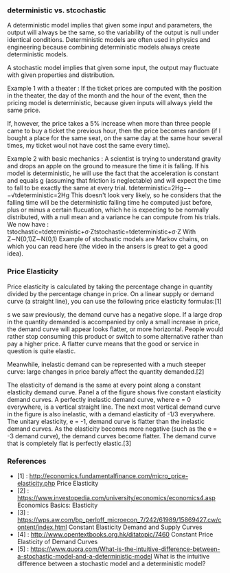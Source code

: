 ### deterministic vs. stcochastic
A deterministic model implies that given some input and parameters, the output will always be the same, so the variability of the output is null under identical conditions. Deterministic models are often used in physics and engineering because combining deterministic models always create deterministic models.

A stochastic model implies that given some input, the output may fluctuate with given properties and distribution. 

Example 1 with a theater : 
If the ticket prices are computed with the position in the theater, the day of the month and the hour of the event, then the pricing model is deterministic, because given inputs will always yield the same price.

If, however, the price takes a 5% increase when more than three people came to buy a ticket the previous hour, then the price becomes random (if I bought a place for the same seat, on the same day at the same hour several times, my ticket woul not have cost the same every time).

Example 2 with basic mechanics :
A scientist is trying to understand gravity and drops an apple on the ground to measure the time it is falling. If his model is deterministic, he will use the fact that the acceleration is constant and equals g (assuming that friction is neglectable) and will expect the time to fall to be exactly the same at every trial. 
tdeterministic=2Hg−−−√tdeterministic=2Hg
This doesn't look very likely, so he considers that the falling time will be the deterministic falling time he computed just before, plus or minus a certain flucuation, which he is expecting to be normally distributed, with a null mean and a variance he can compute from his trials.  
We now have : 
tstochastic=tdeterministic+σ⋅Ztstochastic=tdeterministic+σ⋅Z 
With Z∼N(0,1)Z∼N(0,1) 
Example of stochastic models are Markov chains, on which you can read here (the video in the ansers is great to get a good idea). 

### Price Elasticity
Price elasticity is calculated by taking the percentage change in quantity divided by the percentage change in price. On a linear supply or demand curve (a straight line), you can use the following price elasticity formulas:[1]

s we saw previously, the demand curve has a negative slope. If a large drop in the quantity demanded is accompanied by only a small increase in price, the demand curve will appear looks flatter, or more horizontal. People would rather stop consuming this product or switch to some alternative rather than pay a higher price. A flatter curve means that the good or service in question is quite elastic.


Meanwhile, inelastic demand can be represented with a much steeper curve: large changes in price barely affect the quantity demanded.[2]

The elasticity of demand is the same at every point along a constant elasticity demand curve. Panel a of the figure shows five constant elasticity demand curves. A perfectly inelastic demand curve, where e = 0 everywhere, is a vertical straight line. The next most vertical demand curve in the figure is also inelastic, with a demand elasticity of -1/3 everywhere. The unitary elasticity, e = -1, demand curve is flatter than the inelastic demand curves. As the elasticity becomes more negative (such as the e = -3 demand curve), the demand curves become flatter. The demand curve that is completely flat is perfectly elastic.[3]

### References
* [1] : http://economics.fundamentalfinance.com/micro_price-elasticity.php Price Elasticity
* [2] : https://www.investopedia.com/university/economics/economics4.asp Economics Basics: Elasticity
* [3] : https://wps.aw.com/bp_perloff_microecon_7/242/61989/15869427.cw/content/index.html Constant Elasticity Demand and Supply Curves
* [4] : http://www.opentextbooks.org.hk/ditatopic/7460 Constant Price Elasticity of Demand Curves
* [5] : https://www.quora.com/What-is-the-intuitive-difference-between-a-stochastic-model-and-a-deterministic-model What is the intuitive difference between a stochastic model and a deterministic model?
